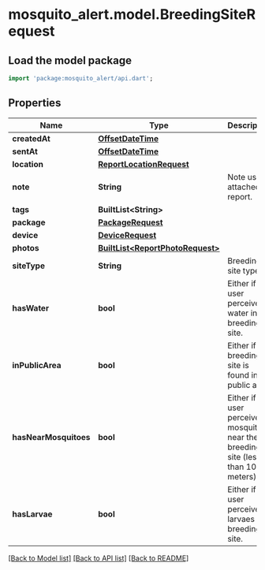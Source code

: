 # mosquito_alert.model.BreedingSiteRequest

## Load the model package
```dart
import 'package:mosquito_alert/api.dart';
```

## Properties
Name | Type | Description | Notes
------------ | ------------- | ------------- | -------------
**createdAt** | [**OffsetDateTime**](OffsetDateTime.md) |  | 
**sentAt** | [**OffsetDateTime**](OffsetDateTime.md) |  | 
**location** | [**ReportLocationRequest**](ReportLocationRequest.md) |  | 
**note** | **String** | Note user attached to report. | [optional] 
**tags** | **BuiltList&lt;String&gt;** |  | [optional] 
**package** | [**PackageRequest**](PackageRequest.md) |  | [optional] 
**device** | [**DeviceRequest**](DeviceRequest.md) |  | [optional] 
**photos** | [**BuiltList&lt;ReportPhotoRequest&gt;**](ReportPhotoRequest.md) |  | 
**siteType** | **String** | Breeding site type. | [optional] 
**hasWater** | **bool** | Either if the user perceived water in the breeding site. | [optional] 
**inPublicArea** | **bool** | Either if the breeding site is found in a public area. | [optional] 
**hasNearMosquitoes** | **bool** | Either if the user perceived mosquitoes near the breeding site (less than 10 meters). | [optional] 
**hasLarvae** | **bool** | Either if the user perceived larvaes the breeding site. | [optional] 

[[Back to Model list]](../README.md#documentation-for-models) [[Back to API list]](../README.md#documentation-for-api-endpoints) [[Back to README]](../README.md)


